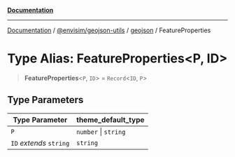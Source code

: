 [**Documentation**](../../../../README.md)

---

[Documentation](../../../../README.md) / [@envisim/geojson-utils](../../README.md) / [geojson](../README.md) / FeatureProperties

# Type Alias: FeatureProperties\<P, ID\>

> **FeatureProperties**\<`P`, `ID`\> = `Record`\<`ID`, `P`\>

## Type Parameters

| Type Parameter          | theme_default_type   |
| ----------------------- | -------------------- |
| `P`                     | `number` \| `string` |
| `ID` _extends_ `string` | `string`             |
